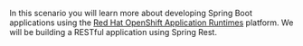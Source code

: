 In this scenario you will learn more about developing Spring Boot applications using the [Red Hat OpenShift Application Runtimes](https://developers.redhat.com/products/rhoar) platform. We will be building a RESTful application using Spring Rest. 



